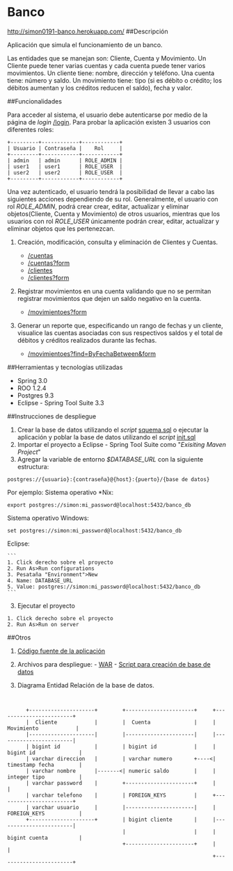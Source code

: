 
Banco
=====

http://simon0191-banco.herokuapp.com/
##Descripción


Aplicación que simula el funcionamiento de un banco. 

Las entidades que se manejan son: Cliente, Cuenta y Movimiento. 
Un Cliente puede tener varias cuentas y cada cuenta puede tener varios movimientos. Un cliente tiene: nombre, dirección y teléfono. Una cuenta tiene: número y saldo. 
Un movimiento tiene: tipo (si es débito o crédito; los débitos aumentan y los créditos reducen el saldo), fecha y valor.

##Funcionalidades


Para acceder al sistema, el usuario debe autenticarse por medio de la página de _login_ [/login](http://simon0191-banco.herokuapp.com/banco/login). Para probar la aplicación existen 3 usuarios con diferentes roles:
```
+---------+------------+------------+
| Usuario | Contraseña |    Rol     |
+---------+------------+------------+
| admin   | admin      | ROLE_ADMIN |
| user1   | user1      | ROLE_USER  |
| user2   | user2      | ROLE_USER  |
+---------+------------+------------+
```

Una vez autenticado, el usuario tendrá la posibilidad de llevar a cabo las siguientes acciones dependiendo de su rol. Generalmente, el usuario con rol _ROLE\_ADMIN_, podrá crear crear, editar, actualizar y eliminar objetos(Cliente, Cuenta y Movimiento) de otros usuarios, mientras que los usuarios con rol _ROLE\_USER_ únicamente podrán crear, editar, actualizar y eliminar objetos que les pertenezcan.

1.	Creación, modificación, consulta y eliminación de Clientes y Cuentas.
	- [/cuentas](http://simon0191-banco.herokuapp.com/cuentas)
	- [/cuentas?form](http://simon0191-banco.herokuapp.com/cuentas?form)
	- [/clientes](http://simon0191-banco.herokuapp.com/clientes)
	- [/clientes?form](http://simon0191-banco.herokuapp.com/clientes?form)
        
        
2.	Registrar movimientos en una cuenta validando que no se permitan registrar movimientos que dejen un saldo negativo en la cuenta.
	- [/movimientoes?form](http://simon0191-banco.herokuapp.com/movimientoes?form)
    
3.	Generar un reporte que, especificando un rango de fechas y un cliente, visualice las cuentas asociadas con sus respectivos saldos y el total de débitos y créditos realizados durante las fechas.
	- [/movimientoes?find=ByFechaBetween&form](http://simon0191-banco.herokuapp.com/movimientoes?find=ByFechaBetween&form)
        
##Herramientas y tecnologías utilizadas

- Spring 3.0
- ROO 1.2.4
- Postgres 9.3
- Eclipse - Spring Tool Suite 3.3


##Instrucciones de despliegue

1. Crear la base de datos utilizando el _script_ [squema.sql](https://raw.github.com/simon0191/banco/master/src/main/resources/sql/squema.sql) o ejecutar la aplicación y poblar la base de datos utilizando el _script_ [init.sql](https://raw.github.com/simon0191/banco/master/src/main/resources/sql/init.sql)
2. Importar el proyecto a Eclipse - Spring Tool Suite como "_Exisiting Maven Project_"
2. Agregar la variable de entorno _$DATABASE\_URL_ con la siguiente estructura:
```
postgres://{usuario}:{contraseña}@{host}:{puerto}/{base de datos}
```
Por ejemplo:
Sistema operativo *Nix:
```
export postgres://simon:mi_password@localhost:5432/banco_db
```
Sistema operativo Windows:
```
set postgres://simon:mi_password@localhost:5432/banco_db
```
Eclipse:

	```
	1. Click derecho sobre el proyecto
	2. Run As>Run configurations
	3. Pesataña "Environment">New
	4. Name: DATABASE_URL
	5. Value: postgres://simon:mi_password@localhost:5432/banco_db
	```
3. Ejecutar el proyecto

```
1. Click derecho sobre el proyecto
2. Run As>Run on server
```



##Otros

 
1.   [Código fuente de la aplicación](https://github.com/simon0191/banco/archive/master.zip)
2.   Archivos para despliegue: 
	- [WAR](https://docs.google.com/file/d/0B0Z4F6M8dm4Ma051VDBFNVRuS2s/edit?usp=sharing)
	- [Script para creación de base de datos](https://raw.github.com/simon0191/banco/master/src/main/resources/sql/squema.sql)

        
3.   Diagrama Entidad Relación de la base de datos.

 ```


       +---------------------+        +----------------------+     +------------------------+
       |  Cliente            |        |  Cuenta              |     |  Movimiento            |
       |---------------------|        |----------------------|     |------------------------|
       | bigint id           |        | bigint id            |     | bigint id              |
       | varchar direccion   |        | varchar numero       +----<| timestamp fecha        |
       | varchar nombre      |-------<| numeric saldo        |     | integer tipo           |
       | varchar password    |        +----------------------+     |                        |
       | varchar telefono    |        | FOREIGN_KEYS         |     +------------------------+
       | varchar usuario     |        |----------------------|     | FOREIGN_KEYS           |
       +---------------------+        | bigint cliente       |     |------------------------|
                                      |                      |     | bigint cuenta          |
                                      +----------------------+     |                        |
                                                                   +------------------------+
 ```



